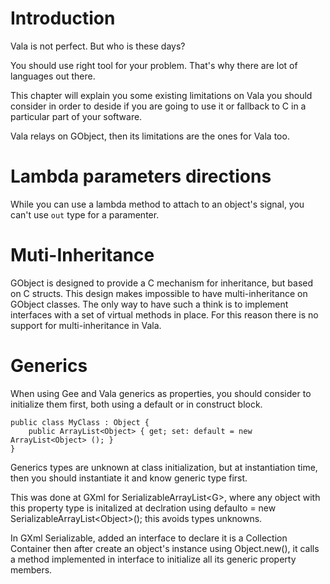 # Introduction

Vala is not perfect. But who is these days?

You should use right tool for your problem. That's why there are lot of languages out there.

This chapter will explain you some existing limitations on Vala you should consider in order to deside if you are going to use it or fallback to C in a particular part of your software.

Vala relays on GObject, then its limitations are the ones for Vala too.

# Lambda parameters directions

While you can use a lambda method to attach to an object's signal, you can't use `out` type for a paramenter.

# Muti-Inheritance

GObject is designed to provide a C mechanism for inheritance, but based on C structs. This design makes impossible to have multi-inheritance  on GObject classes. The only way to have such a think is to implement interfaces with a set of virtual methods in place. For this reason there is no support for multi-inheritance in Vala.

# Generics

When using Gee and Vala generics as properties, you should consider to initialize them first, both using a default or in construct block.

```
public class MyClass : Object {
    public ArrayList<Object> { get; set: default = new ArrayList<Object> (); }
}
```

Generics types are unknown at class initialization, but at instantiation time, then you should instantiate it and know generic type first.

This was done at GXml for SerializableArrayList&lt;G&gt;, where any object with this property type is initalized at declration using defaulto = new SerializableArrayList&lt;Object&gt;\(\); this avoids types unknowns.

In GXml Serializable, added an interface to declare it is a Collection Container then after create an object's instance using Object.new\(\), it calls a method implemented in interface to initialize all its generic property members.

